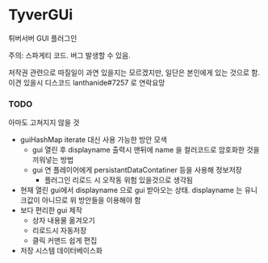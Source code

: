# TyverGUi
튀버서버 GUI 플러그인

주의: 스파게티 코드. 버그 발생할 수 있음.

저작권 관련으로 따질일이 과연 있을지는 모르겠지만, 일단은 본인에게 있는 것으로 함. 이견 있을시 디스코드 lanthanide#7257 로 연락요망

### TODO
아마도 고쳐지지 않을 것
- guiHashMap iterate 대신 사용 가능한 방안 모색
  - gui 열린 후 displayname 출력시 맨뒤에 name 을 컬러코드로 암호화한 것을 끼워넣는 방법
  - gui 연 플레이어에게 persistantDataContatiner 등을 사용해 정보저장
    - 플러그인 리로드 시 오작동 위험 있을것으로 생각됨
- 현재 열린 gui에서 displayname 으로 gui 받아오는 상태. displayname 는 유니크값이 아니므로 위 방안들을 이용해야 함
- 보다 편리한 gui 제작
  - 상자 내용물 옮겨오기
  - 리로드시 자동저장
  - 클릭 커맨드 쉽게 편집
- 저장 시스템 데이터베이스화
